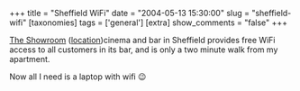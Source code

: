 +++
title = "Sheffield WiFi"
date = "2004-05-13 15:30:00"
slug = "sheffield-wifi"
[taxonomies]
tags = ['general']
[extra]
show_comments = "false"
+++

[The Showroom](http://www.showroom.org.uk/) ([location](http://multimap.com/map/browse.cgi?client=public&db=pc&addr1=&client=public&addr2=&advanced=&addr3=&pc=S12BX&quicksearch=S1+2BX&cidr_client=none))cinema and bar in Sheffield provides free WiFi access to all customers in its bar, and is only a two minute walk from my apartment.

Now all I need is a laptop with wifi 😉
